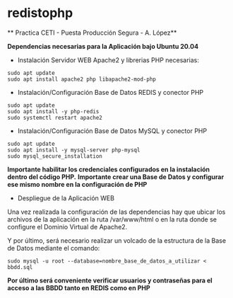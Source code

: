 # redistophp
** Practica CETI - Puesta Producción Segura - A. López**

**Dependencias necesarias para la Aplicación bajo Ubuntu 20.04**

- Instalación Servidor WEB Apache2 y librerias PHP necesarias:

```
sudo apt update
sudo apt install apache2 php libapache2-mod-php
```

- Instalación/Configuración Base de Datos REDIS y conector PHP

```
sudo apt update
sudo apt install -y php-redis 
sudo systemctl restart apache2
```

- Instalación/Configuración Base de Datos MySQL y conector PHP

```
sudo apt update
sudo apt install -y mysql-server php-mysql
sudo mysql_secure_installation
```

__Importante habilitar los credenciales configurados en la instalación dentro del código PHP.__
__Importante crear una Base de Datos y configurar ese mismo nombre en la configuración de PHP__

- Despliegue de la Aplicación WEB

Una vez realizada la configuración de las dependencias hay que
ubicar los archivos de la aplicación en la ruta /var/www/html
o en la ruta donde se configure el Dominio Virtual de Apache2.

Y por último, será necesario realizar un volcado de la estructura
de la Base de Datos mediante el comando:

```
sudo mysql -u root --database=nombre_base_de_datos_a_utilizar < bbdd.sql

```

**Por último será conveniente verificar usuarios y contraseñas para el acceso a las BBDD tanto en REDIS como en PHP**
